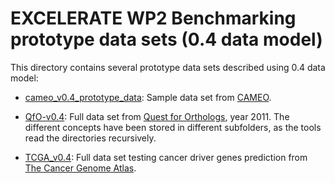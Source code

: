 # EXCELERATE WP2 Benchmarking prototype data sets (0.4 data model)

This directory contains several prototype data sets described using 0.4 data model:

* [cameo_v0.4_prototype_data](cameo_v0.4_prototype_data): Sample data set from [CAMEO](https://www.cameo3d.org/).

* [QfO-v0.4](QfO-v0.4): Full data set from [Quest for Orthologs](http://questfororthologs.org/), year 2011. The different concepts have been stored in different subfolders, as the tools read the directories recursively.

* [TCGA_v0.4](TCGA_v0.4): Full data set testing cancer driver genes prediction from [The Cancer Genome Atlas](https://cancergenome.nih.gov/).
